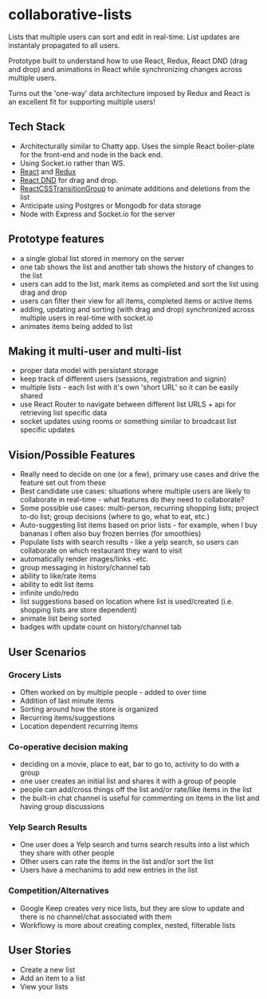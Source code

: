 # collaborative-lists

Lists that multiple users can sort and edit in real-time.  List updates are instantaly propagated to all users.

Prototype built to understand how to use React, Redux, React DND (drag and drop) and animations in React while synchronizing changes across multiple users.

Turns out the 'one-way' data architecture imposed by Redux and React is an excellent fit for supporting multiple users!

## Tech Stack
- Architecturally similar to Chatty app.  Uses the simple React boiler-plate for the front-end and node in the back end.
- Using Socket.io rather than WS.
- [React](https://facebook.github.io/react/) and [Redux](https://github.com/reactjs/redux)
- [React DND](http://gaearon.gith2ub.io/react-dnd/) for drag and drop.
- [ReactCSSTransitionGroup](https://facebook.github.io/react/docs/animation.html) to animate additions and deletions from the list
- Anticipate using Postgres or Mongodb for data storage
- Node with Express and Socket.io for the server

## Prototype features
- a single global list stored in memory on the server
- one tab shows the list and another tab shows the history of changes to the list
- users can add to the list, mark items as completed and sort the list using drag and drop
- users can filter their view for all items, completed items or active items
- adding, updating and sorting (with drag and drop) synchronized across multiple users in real-time with socket.io
- animates items being added to list

## Making it multi-user and multi-list
- proper data model with persistant storage
- keep track of different users (sessions, registration and signin)
- multiple lists - each list with it's own 'short URL' so it can be easily shared
- use React Router to navigate between different list URLS + api for retrieving list specific data
- socket updates using rooms or something similar to broadcast list specific updates

## Vision/Possible Features
- Really need to decide on one (or a few), primary use cases and drive the feature set out from these
- Best candidate use cases: situations where multiple users are likely to collaborate in real-time - what features do they need to collaborate?
- Some possible use cases: multi-person, recurring shopping lists; project to-do list; group decisions (where to go, what to eat, etc.)
- Auto-suggesting list items based on prior lists - for example, when I buy bananas I often also buy frozen berries (for smoothies)
- Populate lists with search results - like a yelp search, so users can collaborate on which restaurant they want to visit
- automatically render images/links -etc.
- group messaging in history/channel tab
- ability to like/rate items
- ability to edit list items
- infinite undo/redo
- list suggestions based on location where list is used/created (i.e. shopping lists are store dependent)
- animate list being sorted
- badges with update count on history/channel tab

## User Scenarios

### Grocery Lists
- Often worked on by multiple people - added to over time
- Addition of last minute items
- Sorting around how the store is organized
- Recurring items/suggestions
- Location dependent recurring items

### Co-operative decision making
- deciding on a movie, place to eat, bar to go to, activity to do with a group
- one user creates an initial list and shares it with a group of people
- people can add/cross things off the list and/or rate/like items in the list
- the built-in chat channel is useful for commenting on items in the list and having group discussions

### Yelp Search Results
- One user does a Yelp search and turns search results into a list which they share with other people
- Other users can rate the items in the list and/or sort the list
- Users have a mechanims to add new entries in the list

### Competition/Alternatives
- Google Keep creates very nice lists, but they are slow to update and there is no channel/chat associated with them
- Workflowy is more about creating complex, nested, filterable lists

## User Stories
- Create a new list
- Add an item to a list
- View your lists
